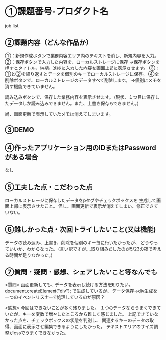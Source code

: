# ①課題番号-プロダクト名
job list

## ②課題内容（どんな作品か）
①：新規作成ボタンで業務内容エリア内のテキストを消し、新規内容を入力。
②：保存ボタンで入力した内容を、ローカルストレージに保存
→保存ボタンを押すとタイトル、納期、進捗に入力した内容を画面上部に表示させます。
③：①と②を繰り返すとデータを個別のキーでローカルストレージに保存。
④全削除ボタンで、ローカルストレージのデータすべて削除します。
→個別にメモを消す機能できていません。

読み込みボタンで、保存した業務内容を表示させます。
(現状、１つ目に保存したデータしか読み込みできません。また、上書き保存もできません。)

尚、画面更新で表示していたメモは消えてしまいます。

## ③DEMO

## ④作ったアプリケーション用のIDまたはPasswordがある場合
なし

## ⑤工夫した点・こだわった点
ローカルストレージに保存したデータをpタグやチェックボックスを
生成して画面上部に表示させたこと。
但し、画面更新で表示が消えてしまい、修正できていない。

## ⑥難しかった点・次回トライしたいこと(又は機能)
データの読み込み、上書き、削除を個別のキー毎に行いたかったが、
どうやっていいか、わからなった。
(言い訳ですが....取り組みだしたのが5/23の夜で考える時間が足りなかった。)


## ⑦質問・疑問・感想、シェアしたいこと等なんでも
<質問>
画面更新しても、データを表示し続ける方法を知りたい。
document.createElement("div"); で生成しているが、
データ保存→div生成を一つのイベントリスナーで処理しているのが原因？

<感想>
今回はできないことが多く残りました。
１つのデータならうまくできていたが、キーを変数で増やしたところから難しく感じました。
上記できていなかった点を、チェックボックスの状態を判別し、
関連するキーのデータの取得、画面に表示させ編集できるようにしたかった。
テキストエリアのサイズ調整がcssでうまくできなかった。

